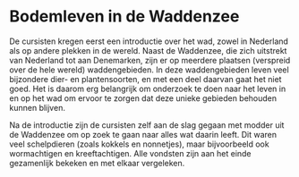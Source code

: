 # Bodemleven in de Waddenzee

De cursisten kregen eerst een introductie over het wad, zowel in Nederland als op andere plekken in de wereld. Naast de Waddenzee, die zich uitstrekt van Nederland tot aan Denemarken, zijn er op meerdere plaatsen (verspreid over de hele wereld) waddengebieden. In deze waddengebieden leven veel bijzondere dier- en plantensoorten, en met een deel daarvan gaat het niet goed. Het is daarom erg belangrijk om onderzoek te doen naar het leven in en op het wad om ervoor te zorgen dat deze unieke gebieden behouden kunnen blijven.

Na de introductie zijn de cursisten zelf aan de slag gegaan met modder uit de Waddenzee om op zoek te gaan naar alles wat daarin leeft. Dit waren veel schelpdieren (zoals kokkels en nonnetjes), maar bijvoorbeeld ook wormachtigen en kreeftachtigen. Alle vondsten zijn aan het einde gezamenlijk bekeken en met elkaar vergeleken.
